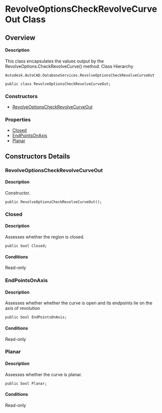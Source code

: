 # RevolveOptionsCheckRevolveCurveOut Class

## Overview

#### Description
This class encapsulates the values output by the RevolveOptions.CheckRevolveCurve() method.
Class Hierarchy
```text
Autodesk.AutoCAD.DatabaseServices.RevolveOptionsCheckRevolveCurveOut
```

```text
public class RevolveOptionsCheckRevolveCurveOut;
```

### Constructors

- [RevolveOptionsCheckRevolveCurveOut](#revolveoptionscheckrevolvecurveout)

### Properties

- [Closed](#closed)
- [EndPointsOnAxis](#endpointsonaxis)
- [Planar](#planar)


## Constructors Details

### RevolveOptionsCheckRevolveCurveOut

#### Description
Constructor.
```text
public RevolveOptionsCheckRevolveCurveOut();
```

### Closed

#### Description
Assesses whether the region is closed.
```text
public bool Closed;
```

#### Conditions
Read-only
### EndPointsOnAxis

#### Description
Assesses whether whether the curve is open and its endpoints lie on the axis of revolution
```text
public bool EndPointsOnAxis;
```

#### Conditions
Read-only
### Planar

#### Description
Assesses whether the curve is planar.
```text
public bool Planar;
```

#### Conditions
Read-only